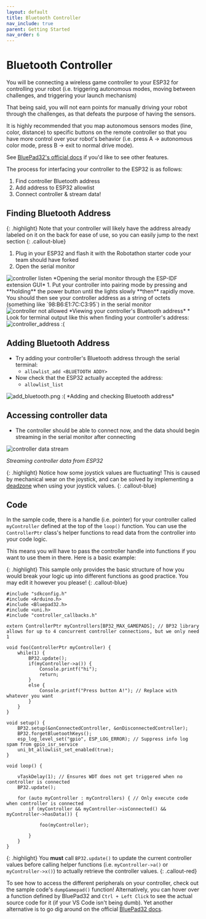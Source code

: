 ```yaml
---
layout: default
title: Bluetooth Controller
nav_include: true
parent: Getting Started
nav_order: 6
---
```


# Bluetooth Controller

You will be connecting a wireless game controller to your ESP32 for controlling your robot (i.e. triggering autonomous modes, moving between challenges, and triggering your launch mechanism)

That being said, you will not earn points for manually driving your robot through the challenges, as that defeats the purpose of having the sensors.

It is highly recommended that you map autonomous sensors modes (line, color, distance) to specific buttons on the remote controller so that you have more control over your robot's behavior (i.e. press A -> autonomous color mode, press B -> exit to normal drive mode).

See [BluePad32's official docs](https://bluepad32.readthedocs.io/en/latest/FAQ/#:~:text=true%3B%0A%7D-,Using%20allowlist%20commands%20from%20the%20USB%20console,%C2%B6,-Note) if you'd like to see other features.




The process for interfacing your controller to the ESP32 is as follows:
1. Find controller Bluetooth address
1. Add address to ESP32 allowlist
1. Connect controller & stream data!

## Finding Bluetooth Address

{: .highlight}
Note that your controller will likely have the address already labeled on it on the back for ease of use, so you can easily jump to the next section
{: .callout-blue}

1. Plug in your ESP32 and flash it with the Robotathon starter code your team should have forked 
1. Open the serial monitor    
<!-- <img src="{{ '/_assets/gifs/controller_listen.gif' | prepend: site.baseurl }}" alt="controller_listen.gif">     -->
<!-- locally stored gifs no work idk why. imgur works fine -->
<img src="https://i.imgur.com/uAtGs5R.gif" alt="controller listen">    
*Opening the serial monitor through the ESP-IDF extension GUI*
1. Put your controller into pairing mode by pressing and **holding** the power button until the lights slowly **then** rapidly move. You should then see  your controller address as a string of octets (something like `98:B6:E1:7C:C3:95`) in the serial monitor     
<!-- <img src="{{ '/_assets/gifs/controller_not_allowed.gif' | prepend: site.baseurl }}" alt="controller_not_allowed.gif">     -->
<!-- locally stored gifs no work idk why. imgur works fine -->
<img src="https://i.imgur.com/wBzGrLx.gif" alt="controller not allowed">    
*Viewing your controller's Bluetooth address*   
* Look for terminal output like this when finding your controller's address:
<img src="{{ '/_assets/images/controller_address.png' | prepend: site.baseurl }}" alt="controller_address :(">

## Adding Bluetooth Address
* Try adding your controller's Bluetooth address through the serial terminal:
    * `allowlist_add <BLUETOOTH ADDY>`
* Now check that the ESP32 actually accepted the address:
    * `allowlist_list`

<img src="{{ '/_assets/images/add_bluetooth.png' | prepend: site.baseurl }}" alt="add_bluetooth.png :(">    
*Adding and checking Bluetooth address*

## Accessing controller data
* The controller should be able to connect now, and the data should begin streaming in the serial monitor after connecting

<!-- <img src="{{ '/_assets/gifs/controller_dump.gif' | prepend: site.baseurl }}" alt="controller_dump.gif">     -->
<!-- locally stored gifs no work idk why. imgur works fine -->
<img src="https://i.imgur.com/BNJ8PZy.gif" alt="controller data stream">    

*Streaming controller data from ESP32*

{: .highlight}
Notice how some joystick values are fluctuating! This is caused by mechanical wear on the joystick, and can be solved by implementing a [deadzone](https://wiki.purduesigbots.com/software/robotics-basics/joystick-deadzones#:~:text=Sometimes%2C%20controller,not%20be%20read) when using your joystick values.
{: .callout-blue}

## Code

In the sample code, there is a handle (i.e. pointer) for your controller called `myController` defined at the top of the `loop()` function. You can use the `ControllerPtr` class's helper functions to read data from the controller into your code logic.

This means you will have to pass the controller handle into functions if you want to use them in there. Here is a basic example:

{: .highlight}
This sample only provides the basic structure of how you would break your logic up into different functions as good practice. You may edit it however you please!
{: .callout-blue}

```
#include "sdkconfig.h"
#include <Arduino.h>
#include <Bluepad32.h>
#include <uni.h>
#include "controller_callbacks.h"

extern ControllerPtr myControllers[BP32_MAX_GAMEPADS]; // BP32 library allows for up to 4 concurrent controller connections, but we only need 1

void foo(ControllerPtr myController) {
    while(1) {
        BP32.update();
        if(myController->a()) {
            Console.printf("hi");
            return;
        }
        else {
            Console.printf("Press button A!"); // Replace with whatever you want
        }
    }
}

void setup() {
    BP32.setup(&onConnectedController, &onDisconnectedController);
    BP32.forgetBluetoothKeys(); 
    esp_log_level_set("gpio", ESP_LOG_ERROR); // Suppress info log spam from gpio_isr_service
    uni_bt_allowlist_set_enabled(true);
}

void loop() {

    vTaskDelay(1); // Ensures WDT does not get triggered when no controller is connected
    BP32.update(); 

    for (auto myController : myControllers) { // Only execute code when controller is connected
        if (myController && myController->isConnected() && myController->hasData()) {        
            
            foo(myController);

        }
    }
}
```

<!-- TODO: check if we can simplify the above code by removing the for loop
just hardcode the `myController` pointer to always be myControllers[0]?

TODO: check if the code actually builds lmao -->

{: .highlight}
You **must** call `BP32.update()` to update the current controller values before calling helper functions (i.e. `myController->a()` or `myController->x()`) to actually retrieve the controller values.
{: .callout-red}

To see how to access the different peripherals on your controller, check out the sample code's `dumpGamepad()` function! Alternatively, you can hover over a function defined by BluePad32 and `Ctrl + Left Click` to see the actual source code for it (if your VS Code isn't being dumb). Yet another alternative is to go dig around on the official [BluePad32 docs](https://bluepad32.readthedocs.io/en/latest/FAQ/#:~:text=true%3B%0A%7D-,Using%20allowlist%20commands%20from%20the%20USB%20console,%C2%B6,-Note).







